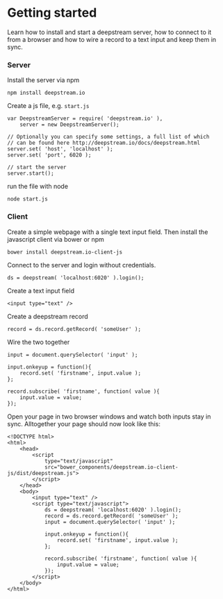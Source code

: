 Getting started
====================================
Learn how to install and start a deepstream server, how to connect to it from a browser and
how to wire a record to a text input and keep them in sync.

### Server
Install the server via npm

	npm install deepstream.io

Create a js file, e.g. `start.js`

	var DeepstreamServer = require( 'deepstream.io' ),
		server = new DeepstreamServer();

	// Optionally you can specify some settings, a full list of which
	// can be found here http://deepstream.io/docs/deepstream.html
	server.set( 'host', 'localhost' );
	server.set( 'port', 6020 );

	// start the server
	server.start();

run the file with node

	node start.js

### Client
Create a simple webpage with a single text input field. Then 
install the javascript client via bower or npm

	bower install deepstream.io-client-js

Connect to the server and login without credentials.

	ds = deepstream( 'localhost:6020' ).login();

Create a text input field

	<input type="text" />

Create a deepstream record

	record = ds.record.getRecord( 'someUser' );

Wire the two together

	input = document.querySelector( 'input' );
				
	input.onkeyup = function(){
		record.set( 'firstname', input.value );
	};

	record.subscribe( 'firstname', function( value ){
		input.value = value;
	});

Open your page in two browser windows and watch both inputs stay in sync. Alltogether your page
should now look like this:

	<!DOCTYPE html>
	<html>
		<head>
			<script 
				type="text/javascript" 
				src="bower_components/deepstream.io-client-js/dist/deepstream.js">
			</script>
		</head>
		<body>
			<input type="text" />
			<script type="text/javascript">
				ds = deepstream( 'localhost:6020' ).login();
				record = ds.record.getRecord( 'someUser' );
				input = document.querySelector( 'input' );
				
				input.onkeyup = function(){
					record.set( 'firstname', input.value );
				};

				record.subscribe( 'firstname', function( value ){
					input.value = value;
				});
			</script>
		</body>
	</html>